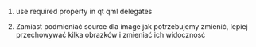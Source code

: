 1.  use required property in qt qml delegates

2. Zamiast podmieniać source dla image jak potrzebujemy zmienić, lepiej przechowywać kilka obrazków i zmieniać ich widocznosć
